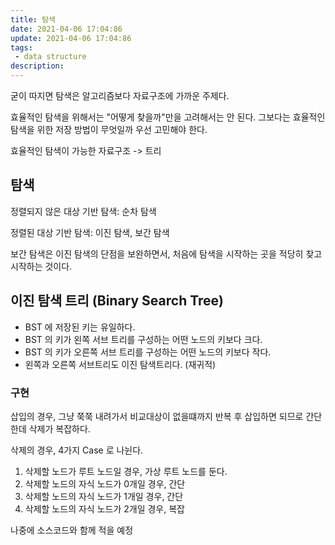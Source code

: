 ```yaml
---
title: 탐색
date: 2021-04-06 17:04:86
update: 2021-04-06 17:04:86
tags:
 - data structure
description:
---
```


굳이 따지면 탐색은 알고리즘보다 자료구조에 가까운 주제다.

효율적인 탐색을 위해서는 "어떻게 찾을까"만을 고려해서는 안 된다. 그보다는 효율적인 탐색을 위한 저장 방법이 무엇일까 우선 고민해야 한다.

효율적인 탐색이 가능한 자료구조 -> 트리

## 탐색

정렬되지 않은 대상 기반 탐색: 순차 탐색

정렬된 대상 기반 탐색: 이진 탐색, 보간 탐색

보간 탐색은 이진 탐색의 단점을 보완하면서, 처음에 탐색을 시작하는 곳을 적당히 찾고 시작하는 것이다.

## 이진 탐색 트리 (Binary Search Tree)

- BST 에 저장된 키는 유일하다.
- BST 의 키가 왼쪽 서브 트리를 구성하는 어떤 노드의 키보다 크다.
- BST 의 키가 오른쪽 서브 트리를 구성하는 어떤 노드의 키보다 작다.
- 왼쪽과 오른쪽 서브트리도 이진 탐색트리다. (재귀적)

### 구현

삽입의 경우, 그냥 쭉쭉 내려가서 비교대상이 없을떄까지 반복 후 삽입하면 되므로 간단한데 삭제가 복잡하다.

삭제의 경우, 4가지 Case 로 나뉜다.

1. 삭제할 노드가 루트 노드일 경우, 가상 루트 노드를 둔다.
2. 삭제할 노드의 자식 노드가 0개일 경우, 간단
3. 삭제할 노드의 자식 노드가 1개일 경우, 간단
4. 삭제할 노드의 자식 노드가 2개일 경우, 복잡

나중에 소스코드와 함께 적을 예정
